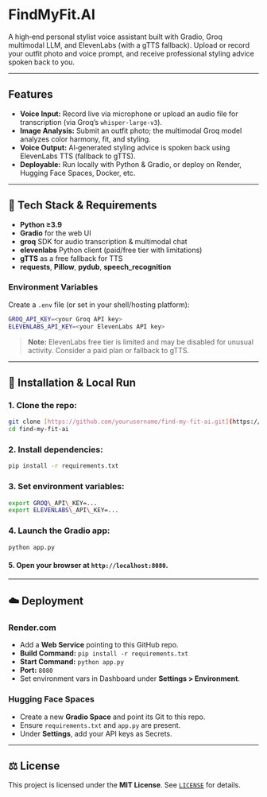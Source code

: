 # FindMyFit.AI

A high‑end personal stylist voice assistant built with Gradio, Groq multimodal LLM, and ElevenLabs (with a gTTS fallback). Upload or record your outfit photo and voice prompt, and receive professional styling advice spoken back to you.

---

## Features

* **Voice Input:** Record live via microphone or upload an audio file for transcription (via Groq’s `whisper-large-v3`).
* **Image Analysis:** Submit an outfit photo; the multimodal Groq model analyzes color harmony, fit, and styling.
* **Voice Output:** AI‑generated styling advice is spoken back using ElevenLabs TTS (fallback to gTTS).
* **Deployable:** Run locally with Python & Gradio, or deploy on Render, Hugging Face Spaces, Docker, etc.

---

## 🧰 Tech Stack & Requirements

* **Python ≥3.9**
* **Gradio** for the web UI
* **groq** SDK for audio transcription & multimodal chat
* **elevenlabs** Python client (paid/free tier with limitations)
* **gTTS** as a free fallback for TTS
* **requests**, **Pillow**, **pydub**, **speech\_recognition**

### Environment Variables

Create a `.env` file (or set in your shell/hosting platform):

```bash
GROQ_API_KEY=<your Groq API key>
ELEVENLABS_API_KEY=<your ElevenLabs API key>
```

> **Note:** ElevenLabs free tier is limited and may be disabled for unusual activity. Consider a paid plan or fallback to gTTS.

---

## 🚀 Installation & Local Run

### 1. Clone the repo:

   ```bash
git clone [https://github.com/yourusername/find-my-fit-ai.git](https://github.com/yourusername/find-my-fit-ai.git)
cd find-my-fit-ai

   ```

### 2. Install dependencies:
```bash
pip install -r requirements.txt
````

### 3. Set environment variables:

```bash
export GROQ\_API\_KEY=...
export ELEVENLABS\_API\_KEY=...
```


### 4. Launch the Gradio app:
   ```bash
python app.py
````

#### 5. Open your browser at `http://localhost:8080`.

---

## ☁️ Deployment

### Render.com

* Add a **Web Service** pointing to this GitHub repo.
* **Build Command:** `pip install -r requirements.txt`
* **Start Command:** `python app.py`
* **Port:** `8080`
* Set environment vars in Dashboard under **Settings > Environment**.

### Hugging Face Spaces

* Create a new **Gradio Space** and point its Git to this repo.
* Ensure `requirements.txt` and `app.py` are present.
* Under **Settings**, add your API keys as Secrets.

---

## ⚖️ License

This project is licensed under the **MIT License**. See [`LICENSE`](LICENSE) for details.
